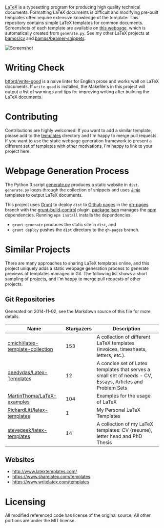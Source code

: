 [LaTeX][latex] is a typesetting program
for producing high quality technical documents.
Formatting LaTeX documents is difficult and modifying pre-built
templates often require extensive knowledge of the template.
This repository contains simple LaTeX templates for common documents.
Screenshots of each template are available on [this webpage][www],
which is automatically created from `generate.py`.
See my other LaTeX projects at [bamos/cv][cv] and
[bamos/beamer-snippets][beamer-snippets].

![Screenshot](https://raw.githubusercontent.com/bamos/latex-templates/master/screenshot.png?raw=true)

# Writing Check
[btford/write-good][write-good] is a naive linter for English prose
and works well on LaTeX documents.
If `write-good` is installed, the Makefile's in this project will output
a list of warnings and tips for improving writing after
building the LaTeX documents.

# Contributing
Contributions are highly welcomed!
If you want to add a similar template, please add to
the [templates][templates] directory and I'm happy to merge pull requests.
If you want to use the static webpage generation framework to present
a different set of templates with other motivations,
I'm happy to link to your project here.

# Webpage Generation Process
The Python 3 script [generate.py][gen] produces a static website in `dist`.
`generate.py` loops through the collection of snippets and uses
[Jinja][jinja] templates to output LaTeX documents.

This project uses [Grunt][grunt] to deploy `dist` to [Github pages][ghp]
in the [gh-pages][lt-ghp] branch with the [grunt-build-control][gbc] plugin.
[package.json][pjson] manages the [npm][npm] dependencies.
Running `npm install` installs the dependencies.

+ `grunt generate` produces the static site in `dist`, and
+ `grunt deploy` pushes the `dist` directory to the `gh-pages` branch.

# Similar Projects
There are many approaches to sharing LaTeX templates online,
and this project uniquely adds a static webpage generation process
to generate previews of templates managed in Git.
The following list shows a short sampling of projects,
and I'm happy to merge pull requests of other projects.

## Git Repositories
<!--
To generate the following list, install https://github.com/jacquev6/PyGithub
and download the `github-repo-summary.py` script from
https://github.com/bamos/python-scripts/blob/master/python3/github-repo-summary.py.
Please add projects to the list in the comment and in the table below.

github-repo-summary.py \
  cmichi/latex-template-collection \
  deedydas/Latex-Templates \
  MartinThoma/LaTeX-examples \
  RichardLitt/latex-templates \
  stevegeek/latex-templates
-->

Generated on 2014-11-02, see the Markdown source of this file for more details.

Name | Stargazers | Description
----|----|----
[cmichi/latex-template-collection](https://github.com/cmichi/latex-template-collection) | 153 | A collection of different LaTeX templates (invoices, timesheets, letters, etc.).
[deedydas/Latex-Templates](https://github.com/deedydas/Latex-Templates) | 12 | A concise set of Latex templates that serves a small set of needs - CV, Essays, Articles and Problem Sets
[MartinThoma/LaTeX-examples](https://github.com/MartinThoma/LaTeX-examples) | 104 | Examples for the usage of LaTeX
[RichardLitt/latex-templates](https://github.com/RichardLitt/latex-templates) | 1 | My Personal LaTeX Templates
[stevegeek/latex-templates](https://github.com/stevegeek/latex-templates) | 14 | A collection of my LaTeX templates: CV (resume), letter head and PhD Thesis

## Websites
+ http://www.latextemplates.com/
+ https://www.sharelatex.com/templates
+ https://www.writelatex.com/templates

# Licensing
All modified referenced code has license of the original source.
All other portions are under the MIT license.

[latex]: http://www.latex-project.org/
[www]: http://bamos.github.io/latex-templates/

[jinja]: http://jinja.pocoo.org/
[grunt]: http://gruntjs.com/
[ghp]: https://pages.github.com/
[gbc]: https://github.com/robwierzbowski/grunt-build-control
[npm]: https://www.npmjs.org/
[make]: http://www.gnu.org/software/make/

[gen]: https://github.com/bamos/latex-templates/blob/master/generate.py
[mf]: https://github.com/bamos/latex-templates/blob/master/Makefile.slides
[gf]: https://github.com/bamos/latex-templates/blob/master/Gruntfile.js
[pjson]: https://github.com/bamos/latex-templates/blob/master/package.json
[lt-ghp]: https://github.com/bamos/latex-templates/tree/gh-pages

[templates]: https://github.com/bamos/latex-templates/tree/master/templates
[write-good]: https://github.com/btford/write-good
[bamos/write-good]: https://github.com/bamos/write-good
[pr]: https://github.com/btford/write-good/pull/31

[cv]: https://github.com/bamos/cv
[beamer-snippets]: https://github.com/bamos/beamer-snippets

[pv1]: http://www.lel.ed.ac.uk/~gpullum/passive_loathing.pdf
[pv2]: http://en.wikipedia.org/wiki/English_passive_voice#Advice_in_favor_of_the_passive_voice
